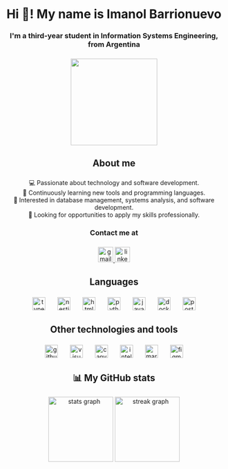 <h1 align="center">Hi 👋! My name is Imanol Barrionuevo</h1>

###

<h3 align="center">I'm a third-year student in Information Systems Engineering, from Argentina</h3>

###

<div align="center">
  <img height="200" src="https://media2.giphy.com/media/v1.Y2lkPTc5MGI3NjExenBnOGVjMXRsbjV2NmIydmdxYzZ1c3A2cHNmb3V1cXM2dXQwbDJwZyZlcD12MV9pbnRlcm5hbF9naWZfYnlfaWQmY3Q9Zw/BemKqR9RDK4V2/giphy.gif"  />
</div>

###

<h2 align="center">About me</h2>

###

<p align="center">💻 Passionate about technology and software development. <br>🧠 Continuously learning new tools and programming languages. <br>💭 Interested in database management, systems analysis, and software development. <br>💼 Looking for opportunities to apply my skills professionally.</p>

###

<h3 align="center">Contact me at</h3>

###

<div align="center">
  <a href="barrionuevoimanol@gmail.com" target="_blank">
    <img src="https://img.shields.io/static/v1?message=Gmail&logo=gmail&label=&color=D14836&logoColor=white&labelColor=&style=for-the-badge" height="35" alt="gmail logo"  />
  </a>
  <a href="https://www.linkedin.com/in/imanol-barrionuevo-halavacs-35463b265/" target="_blank">
    <img src="https://img.shields.io/static/v1?message=LinkedIn&logo=linkedin&label=&color=0077B5&logoColor=white&labelColor=&style=for-the-badge" height="35" alt="linkedin logo"  />
  </a>
</div>

###

<h2 align="center">Languages</h2>

###

<div align="center">
  <img src="https://cdn.simpleicons.org/typescript/3178C6" height="30" alt="typescript logo"  />
  <img width="20" />
  <img src="https://cdn.simpleicons.org/nestjs/E0234E" height="30" alt="nestjs logo"  />
  <img width="20" />
  <img src="https://cdn.simpleicons.org/html5/E34F26" height="30" alt="html5 logo"  />
  <img width="20" />
  <img src="https://cdn.simpleicons.org/python/3776AB" height="30" alt="python logo"  />
  <img width="20" />
  <img src="https://skillicons.dev/icons?i=java" height="30" alt="java logo"  />
  <img width="20" />
  <img src="https://cdn.simpleicons.org/docker/2496ED" height="30" alt="docker logo"  />
  <img width="20" />
  <img src="https://cdn.simpleicons.org/postgresql/4169E1" height="30" alt="postgresql logo"  />
</div>

###

<h2 align="center">Other technologies and tools</h2>

###

<div align="center">
  <img src="https://skillicons.dev/icons?i=github" height="30" alt="github logo"  />
  <img width="20" />
  <img src="https://skillicons.dev/icons?i=visualstudio" height="30" alt="visualstudio logo"  />
  <img width="20" />
  <img src="https://cdn.jsdelivr.net/gh/devicons/devicon/icons/canva/canva-original.svg" height="30" alt="canva logo"  />
  <img width="20" />
  <img src="https://cdn.jsdelivr.net/gh/devicons/devicon/icons/intellij/intellij-original.svg" height="30" alt="intellij logo"  />
  <img width="20" />
  <img src="https://skillicons.dev/icons?i=md" height="30" alt="markdown logo"  />
  <img width="20" />
  <img src="https://cdn.simpleicons.org/figma/F24E1E" height="30" alt="figma logo"  />
</div>

###

<h2 align="center">📊 My GitHub stats</h2>

###

<div align="center">
  <img src="https://github-readme-stats.vercel.app/api?username=ImanolBarrionuevo&hide_title=false&hide_rank=false&show_icons=true&include_all_commits=true&count_private=true&disable_animations=false&theme=dracula&locale=en&hide_border=false" height="150" alt="stats graph"  />
  <img src="https://streak-stats.demolab.com?user=ImanolBarrionuevo&locale=en&mode=daily&theme=dracula&hide_border=false&border_radius=5" height="150" alt="streak graph"  />
</div>

###
